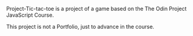 Project-Tic-tac-toe is a project of a game based on the The Odin Project JavaScript Course.

This project is not a Portfolio, just to advance in the course.
